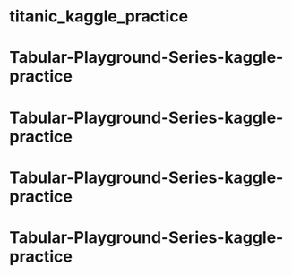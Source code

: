 # titanic_kaggle_practice
# Tabular-Playground-Series-kaggle-practice
# Tabular-Playground-Series-kaggle-practice
# Tabular-Playground-Series-kaggle-practice
# Tabular-Playground-Series-kaggle-practice
